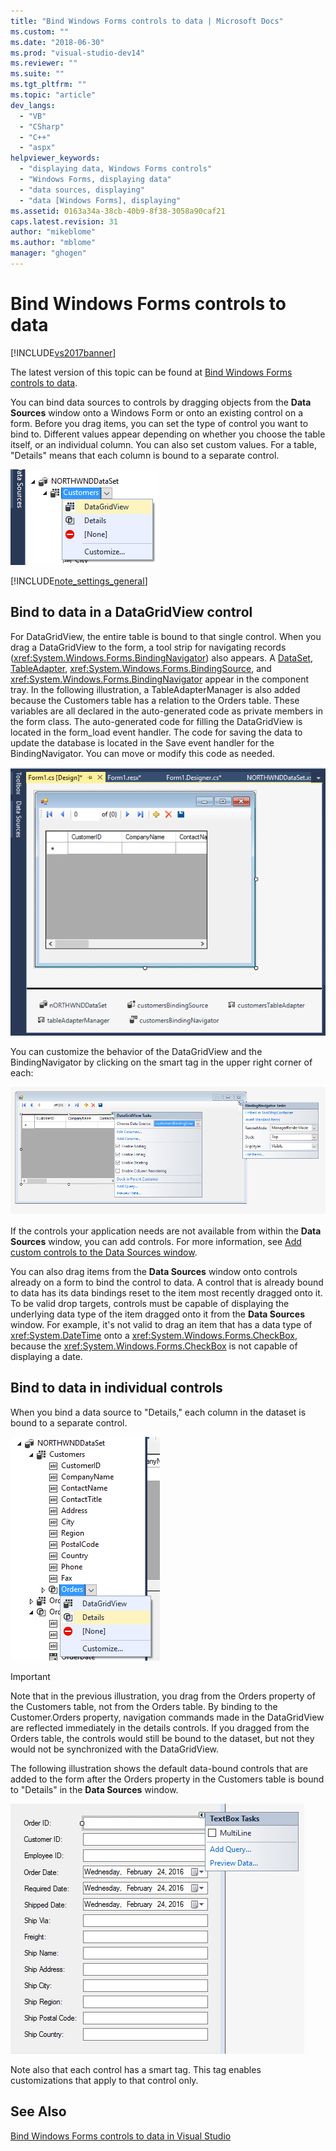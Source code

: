 ```yaml
---
title: "Bind Windows Forms controls to data | Microsoft Docs"
ms.custom: ""
ms.date: "2018-06-30"
ms.prod: "visual-studio-dev14"
ms.reviewer: ""
ms.suite: ""
ms.tgt_pltfrm: ""
ms.topic: "article"
dev_langs: 
  - "VB"
  - "CSharp"
  - "C++"
  - "aspx"
helpviewer_keywords: 
  - "displaying data, Windows Forms controls"
  - "Windows Forms, displaying data"
  - "data sources, displaying"
  - "data [Windows Forms], displaying"
ms.assetid: 0163a34a-38cb-40b9-8f38-3058a90caf21
caps.latest.revision: 31
author: "mikeblome"
ms.author: "mblome"
manager: "ghogen"
---
```

# Bind Windows Forms controls to data
[!INCLUDE[vs2017banner](../includes/vs2017banner.md)]

The latest version of this topic can be found at [Bind Windows Forms controls to data](https://docs.microsoft.com/visualstudio/data-tools/bind-windows-forms-controls-to-data).  
  
  
You can bind data sources to controls by dragging objects from the **Data Sources** window onto a Windows Form or onto an existing control on a form. Before you drag items, you can set the type of control you want to bind to. Different values appear depending on whether you choose the table itself, or an individual column.  You can also set custom values. For a table, "Details" means that each column is bound to a separate control.  
  
 ![Bind data source to DataGridView](../data-tools/media/raddata-bind-data-source-to-datagridview.png "raddata Bind data source to DataGridView")  
  
 [!INCLUDE[note_settings_general](../includes/note-settings-general-md.md)]  
  
## Bind to  data in a DataGridView control  
 For DataGridView, the entire table is bound to that single control. When you drag a DataGridView to the form, a tool strip for navigating records (<xref:System.Windows.Forms.BindingNavigator>) also appears. A [DataSet](../data-tools/dataset-tools-in-visual-studio.md), [TableAdapter](../data-tools/tableadapter-overview.md), <xref:System.Windows.Forms.BindingSource>, and <xref:System.Windows.Forms.BindingNavigator> appear in the component tray. In the following illustration, a TableAdapterManager is also added because the Customers table has a relation to the Orders table. These variables are all declared in the auto-generated code as private members in the form class. The auto-generated code for filling the DataGridView is located in the form_load event handler. The code for saving the data to update the database is located in the Save event handler for the BindingNavigator. You can move or modify this code as needed.  
  
 ![GridView with BindingNavigator](../data-tools/media/raddata-gridview-with-bindingnavigator.png "raddata GridView with BindingNavigator")  
  
 You can customize the behavior of the DataGridView and the BindingNavigator by clicking on the smart tag in the upper right corner of each:  
  
 ![DataGridView and Binding Navigator smart tags](../data-tools/media/raddata-datagridview-and-binding-navigator-smart-tags.png "raddata DataGridView and Binding Navigator smart tags")  
  
 If the controls your application needs are not available from within the **Data Sources** window, you can add controls. For more information, see [Add custom controls to the Data Sources window](../data-tools/add-custom-controls-to-the-data-sources-window.md).  
  
 You can also drag items from the **Data Sources** window onto controls already on a form to bind the control to data. A control that is already bound to data has its data bindings reset to the item most recently dragged onto it. To be valid drop targets, controls must be capable of displaying the underlying data type of the item dragged onto it from the **Data Sources** window. For example, it's not valid to drag an item that has a data type of <xref:System.DateTime> onto a <xref:System.Windows.Forms.CheckBox>, because the <xref:System.Windows.Forms.CheckBox> is not capable of displaying a date.  
  
## Bind to  data in individual controls  
 When you bind a data source to "Details," each column in the dataset is bound to a separate control.  
  
 ![Bind data source to details](../data-tools/media/raddata-bind-data-source-to-details.png "raddata Bind data source to details")  
  
> [!IMPORTANT]
>  Note that in the previous  illustration, you drag from the Orders property of the Customers table, not from the Orders table. By binding to the Customer.Orders property, navigation commands made in the DataGridView are reflected immediately in the details controls. If you dragged from the Orders table, the controls would still be bound to the dataset, but not they would not be synchronized with the DataGridView.  
  
 The following illustration shows the default data-bound controls that are added to the form after the Orders property in the Customers table is bound to "Details" in the **Data Sources** window.  
  
 ![Orders table bound to details](../data-tools/media/raddata-orders-table-bound-to-details.png "raddata Orders table bound to details")  
  
 Note also that each control has a smart tag. This tag enables customizations that apply to that control only.  
  
## See Also  
 [Bind Windows Forms controls to data in Visual Studio](../data-tools/bind-windows-forms-controls-to-data-in-visual-studio.md)

